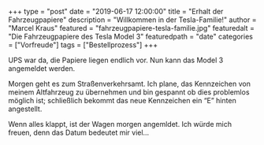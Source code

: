 +++
type = "post"
date = "2019-06-17 12:00:00"
title = "Erhalt der Fahrzeugpapiere"
description = "Willkommen in der Tesla-Familie!"
author = "Marcel Kraus"
featured = "fahrzeugpapiere-tesla-familie.jpg"
featuredalt = "Die Fahrzeugpapiere des Tesla Model 3"
featuredpath = "date"
categories = ["Vorfreude"]
tags = ["Bestellprozess"]
+++

UPS war da, die Papiere liegen endlich vor. Nun kann das Model 3 angemeldet werden.

Morgen geht es zum Straßenverkehrsamt. Ich plane, das Kennzeichen von meinem Altfahrzeug zu übernehmen und bin gespannt ob dies problemlos möglich ist; schließlich bekommt das neue Kennzeichen ein “E” hinten angestellt.

Wenn alles klappt, ist der Wagen morgen angemldet. Ich würde mich freuen, denn das Datum bedeutet mir viel…
